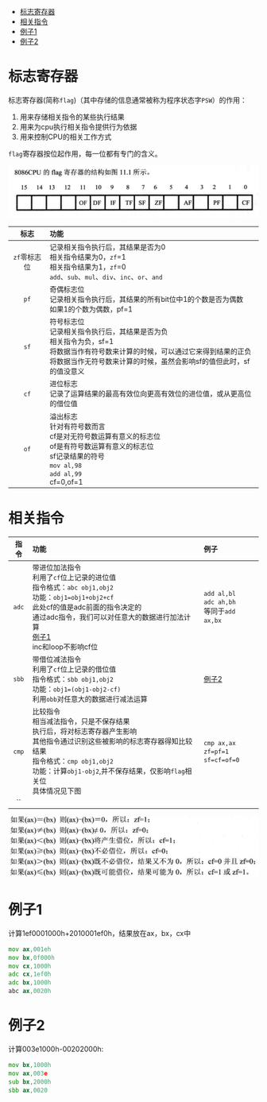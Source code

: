 
<!-- @import "[TOC]" {cmd="toc" depthFrom=1 depthTo=6 orderedList=false} -->

<!-- code_chunk_output -->

* [标志寄存器](#标志寄存器)
* [相关指令](#相关指令)
* [例子1](#例子1)
* [例子2](#例子2)

<!-- /code_chunk_output -->



# 标志寄存器

标志寄存器(简称`flag`)（其中存储的信息通常被称为程序状态字`PSW`）的作用：
1. 用来存储相关指令的某些执行结果
2. 用来为cpu执行相关指令提供行为依据
3. 用来控制CPU的相关工作方式

`flag`寄存器按位起作用，每一位都有专门的含义。

![](./image/标志.png)

|标志|功能|
|:---:|:---|
|`zf`零标志位|记录相关指令执行后，其结果是否为0<br>相关指令结果为0，`zf`=1<br>相关指令结果为1，`zf`=0<br>`add`、`sub`、`mul`、`div`、`inc`、`or`、`and`|
|`pf`|奇偶标志位<br>记录相关指令执行后，其结果的所有bit位中1的个数是否为偶数<br>如果1的个数为偶数，pf=1|
|`sf`|符号标志位<br>记录相关指令执行后，其结果是否为负<br>相关指令为负，sf=1<br>将数据当作有符号数来计算的时候，可以通过它来得到结果的正负<br>将数据当作无符号数来计算的时候，虽然会影响sf的值但此时，sf的值没意义|
|`cf`|进位标志<br>记录了运算结果的最高有效位向更高有效位的进位值，或从更高位的借位值|
|`of`|溢出标志<br>针对有符号数而言<br>cf是对无符号数运算有意义的标志位<br>of是有符号数运算有意义的标志位<br>sf记录结果的符号<br>`mov al,98`<br>`add al,99`<br>cf=0,of=1|

# 相关指令

|指令|功能|例子|
|:---:|:---|:---|
|`adc`|带进位加法指令<br>利用了`cf`位上记录的进位值<br>指令格式：`abc obj1,obj2`<br>功能：`obj1=obj1+obj2+cf`<br>此处cf的值是adc前面的指令决定的<br>通过adc指令，我们可以对任意大的数据进行加法计算<br>[例子1](#例子1)<br>inc和loop不影响cf位|`add al,bl`<br>`adc ah,bh`<br>等同于`add ax,bx`|
|`sbb`|带借位减法指令<br>利用了`cf`位上记录的借位值<br>指令格式：`sbb obj1,obj2`<br>功能：`obj1=(obj1-obj2-cf)`<br>利用`obb`对任意大的数据进行减法运算|[例子2](#例子2)|
|`cmp`|比较指令<br>相当减法指令，只是不保存结果<br>执行后，将对标志寄存器产生影响<br>其他指令通过识别这些被影响的标志寄存器得知比较结果<br>指令格式：`cmp obj1,obj2`<br>功能：计算`obj1-obj2`,并不保存结果，仅影响`flag`相关位<br>具体情况见下图|`cmp ax,ax`<br>`zf=pf=1`<br>`sf=cf=of=0`|
|``|||
![](./image/cmp.png)

# 例子1

计算1ef0001000h+2010001ef0h，结果放在ax，bx，cx中

```asm
mov ax,001eh
mov bx,0f000h
mov cx,1000h
adc cx,1ef0h
adc bx,1000h
abc ax,0020h
```

# 例子2

计算003e1000h-00202000h:

```asm
mov bx,1000h
mov ax,003e
sub bx,2000h
sbb ax,0020
```